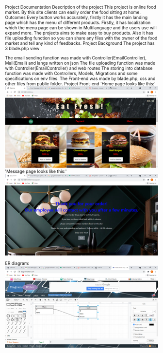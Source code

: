Project Documentation
Description of the project
This project is online food market. By this site clients can easily order the food sitting at home.
Outcomes
Every button works accurately, firstly it has the main landing page which has the menu of different products. Firstly, it has localization which the menu page can be shown in Multilanguage and the users use will expand more. The projects aims to make easy to buy products. Also it has file uploading function so you can share any files with the owner of the food market and tell any kind of feedbacks. 
Project Background
The project has 3 blade.php view

The email sending function was made with Controller(EmailController), Mail(Email) and langs written on json
The file uploading function was made with Controller(EmailController) and web routes
The storing into database function was made with Controllers, Models, Migrations and some specifications on env files.
The Front-end was made by blade.php, css and other files from public folder.
Project Front-end
'Home page looks like this:'
![Alt text](public/img/Home.png?raw=true "Home page")
'Message page looks like this:'
![Alt text](public/img/Message.png?raw=true "About page")

ER diagram:
![Alt text](public/img/ERDiagram.png?raw=true "Home page")
